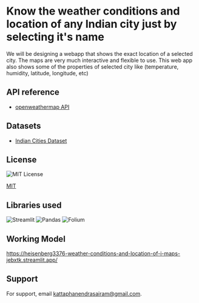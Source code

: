 # Know the weather conditions and location of any Indian city just by selecting it's name


We will be designing a webapp that shows the exact location of a selected city. The maps are very much interactive and flexible to use. This web app also shows some of the properties of selected city like (temperature, humidity, latitude, longitude, etc)<br>


## API reference

 - [openweathermap API](https://openweathermap.org/)


## Datasets

 - [Indian Cities Dataset](https://www.kaggle.com/datasets/parulpandey/indian-cities-database?select=Indian+Cities+Database.csv)



## License
![MIT License](https://img.shields.io/badge/License-MIT-green.svg)

[MIT](https://choosealicense.com/licenses/mit/)


## Libraries used
![Streamlit](https://cdn.analyticsvidhya.com/wp-content/uploads/2020/10/image4.jpg)
![Pandas](https://ashishthanki.github.io/static/9ff9acd6ae58a070105d75087de00329/a21d2/pandas_python_logo.avif)
![Folium](https://intro-to-code.readthedocs.io/en/latest/_images/folium.png)


## Working Model

https://heisenberg3376-weather-conditions-and-location-of-i-maps-jebxtk.streamlit.app/


## Support

For support, email kattaphanendrasairam@gmail.com.

